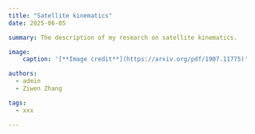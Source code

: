 ```yaml
---
title: "Satellite kinematics"
date: 2025-06-05

summary: The description of my research on satellite kinematics.

image:
    caption: '[**Image credit**](https://arxiv.org/pdf/1907.11775)'

authors:
  - admin
  - Ziwen Zhang

tags:
  - xxx

---
```


<script defer src="https://cdn.commento.io/js/commento.js"></script>
<div id="commento"></div>